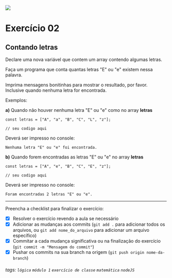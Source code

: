 ![](https://i.imgur.com/xG74tOh.png)

# Exercício 02

## Contando letras

Declare uma nova variável que contem um array contendo algumas letras.

Faça um programa que conta quantas letras "E" ou "e" existem nessa palavra.

Imprima mensagens bonitinhas para mostrar o resultado, por favor. Inclusive quando nenhuma letra for encontrada.

Exemplos:

**a)** Quando não houver nenhuma letra "E" ou "e" como no array **letras**

```javascript=
const letras = ["A", "a", "B", "C", "L", "z"];

// seu codigo aqui
```

Deverá ser impresso no console:

```
Nenhuma letra "E" ou "e" foi encontrada.
```

**b)** Quando forem encontradas as letras "E" ou "e" no array **letras**

```javascript=
const letras = ["A", "e", "B", "C", "E", "z"];

// seu codigo aqui
```

Deverá ser impresso no console:

```
Foram encontradas 2 letras "E" ou "e".
```

---

Preencha a checklist para finalizar o exercício:

-   [X] Resolver o exercício revendo a aula se necessário
-   [X] Adicionar as mudanças aos commits (`git add .` para adicionar todos os arquivos, ou `git add nome_do_arquivo` para adicionar um arquivo específico)
-   [X] Commitar a cada mudança significativa ou na finalização do exercício (`git commit -m "Mensagem do commit"`)
-   [X] Pushar os commits na sua branch na origem (`git push origin nome-da-branch`)

###### tags: `lógica` `módulo 1` `exercício de classe` `matemática` `nodeJS`

